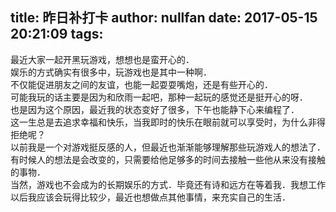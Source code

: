 title: 昨日补打卡
author: nullfan
date: 2017-05-15 20:21:09
tags:
---
最近大家一起开黑玩游戏，想想也是蛮开心的．  
娱乐的方式确实有很多中，玩游戏也是其中一种啊．  
不仅能促进朋友之间的友谊，也能一起耍耍嘴炮，还是有些开心的．  
可能我玩的话主要是因为和欣雨一起吧，那种一起玩的感觉还是挺开心的呀．  
也是因为这个原因，最近我的状态变好了很多，下午也能静下心来编程了．  
这一生总是去追求幸福和快乐，当我即时的快乐在眼前就可以享受时，为什么非得拒绝呢？  
以前我是一个对游戏挺反感的人，但最近也渐渐能够理解那些玩游戏人的想法了．有时候人的想法是会改变的，只需要给他足够多的时间去接触一些他从来没有接触的事物．  
当然，游戏也不会成为的长期娱乐的方式．毕竟还有诗和远方在等着我．我想工作以后我应该会玩得比较少，最近也想做点其他事情，来充实自己的生活．  
